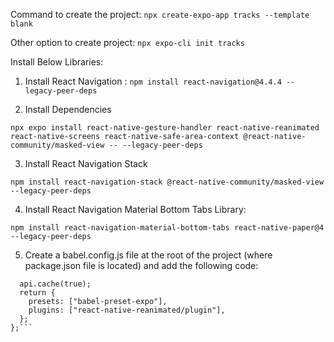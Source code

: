 Command to create the project: `npx create-expo-app tracks --template blank`

Other option to create project: `npx expo-cli init tracks`

Install Below Libraries:

1. Install React Navigation : `npm install react-navigation@4.4.4 --legacy-peer-deps`

2. Install Dependencies

`npx expo install react-native-gesture-handler react-native-reanimated react-native-screens react-native-safe-area-context @react-native-community/masked-view -- --legacy-peer-deps`

3. Install React Navigation Stack

`npm install react-navigation-stack @react-native-community/masked-view --legacy-peer-deps`

4. Install React Navigation Material Bottom Tabs Library:

`npm install react-navigation-material-bottom-tabs react-native-paper@4 --legacy-peer-deps`

5. Create a babel.config.js file at the root of the project (where package.json file is located) and add the following code:

```module.exports = function (api) {
  api.cache(true);
  return {
    presets: ["babel-preset-expo"],
    plugins: ["react-native-reanimated/plugin"],
  };
};```